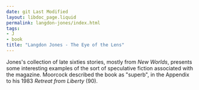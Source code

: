 ```yaml
---
date: git Last Modified
layout: libdoc_page.liquid
permalink: langdon-jones/index.html
tags:
- J
- book
title: "Langdon Jones - The Eye of the Lens"
---
```


Jones's collection of late sixties stories,  mostly from _New Worlds_, presents some interesting examples of the sort of  speculative fiction associated with the magazine. Moorcock described the book as  "superb", in the Appendix to his 1983 _Retreat from Liberty_ (90).